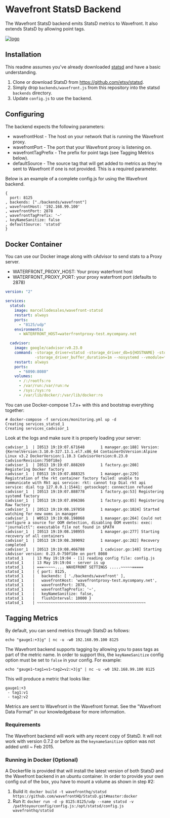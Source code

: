 

# Wavefront StatsD Backend

The Wavefront StatsD backend emits StatsD metrics to Wavefront. It also extends StatsD by allowing point tags.

[![logo](http://dockeri.co/image/marcellodesales/wavefront-statsd)](https://registry.hub.docker.com/u/marcellodesales/wavefront-statsd)

## Installation
This readme assumes you've already downloaded [statsd](https://github.com/etsy/statsd) and have a basic understanding. 

1. Clone or download StatsD from https://github.com/etsy/statsd.
2. Simply drop `backends/wavefront.js` from this repository into the statsd `backends` directory.
3. Update `config.js` to use the backend.

## Configuring

The backend expects the following parameters:
- wavefrontHost - The host on your network that is running the Wavefront proxy.
- wavefrontPort - The port that your Wavefront proxy is listening on.
- wavefrontTagPrefix - The prefix for point tags (see Tagging Metrics below).
- defaultSource - The source tag that will get added to metrics as they're sent to Wavefront if one is not provided. This is a required parameter.

Below is an example of a complete config.js for using the Wavefront backend.
```
{ 
  port: 8125
, backends: ["./backends/wavefront"]
, wavefrontHost: '192.168.99.100'
, wavefrontPort: 2878
, wavefrontTagPrefix: '~'
, keyNameSanitize: false
, defaultSource: 'statsd'
}
```

## Docker Container

You can use our Docker image along with cAdvisor to send stats to a Proxy server.

* WATERFRONT_PROXY_HOST: Your proxy waterfront host
* WATERFRONT_PROXY_PORT: your proxy waterfront port (defaults to 2878)

```yml
version: "2"

services:
  statsd:
    image: marcellodesales/wavefront-statsd
    restart: always
    ports:
      - "8125/udp"
    environments:
      - WATERFRONT_HOST=waterfrontproxy-test.mycompany.net

  cadvisor:
    image: google/cadvisor:v0.23.0
    command: -storage_driver=statsd -storage_driver_db=${HOSTNAME} -storage_driver_host=statsd:8125} \
             -storage_driver_buffer_duration=1m --nosystemd --vmodule=*=4
    restart: always
    ports:
      - "6090:8080"
    volumes:
      - /:/rootfs:ro
      - /var/run:/var/run:rw
      - /sys:/sys:ro
      - /var/lib/docker/:/var/lib/docker:ro
```

You can use Docker-compose 1.7.x+ with this and bootstrap everything together:

```
# docker-compose -f services/monitoring.yml up -d
Creating services_statsd_1
Creating services_cadvisor_1
```

Look at the logs and make sure it is properly loading your server:

```
cadvisor_1  | I0513 19:19:07.671648       1 manager.go:188] Version: {KernelVersion:3.10.0-327.13.1.el7.x86_64 ContainerOsVersion:Alpine Linux v3.2 DockerVersion:1.10.3 CadvisorVersion:0.23.0 CadvisorRevision:750f18e}
cadvisor_1  | I0513 19:19:07.888269       1 factory.go:208] Registering Docker factory
cadvisor_1  | E0513 19:19:07.888325       1 manager.go:229] Registration of the rkt container factory failed: unable to communicate with Rkt api service: rkt: cannot tcp Dial rkt api service: dial tcp 127.0.0.1:15441: getsockopt: connection refused
cadvisor_1  | I0513 19:19:07.888778       1 factory.go:53] Registering systemd factory
cadvisor_1  | I0513 19:19:07.896386       1 factory.go:85] Registering Raw factory
cadvisor_1  | I0513 19:19:08.197858       1 manager.go:1024] Started watching for new ooms in manager
cadvisor_1  | W0513 19:19:08.198068       1 manager.go:264] Could not configure a source for OOM detection, disabling OOM events: exec: "journalctl": executable file not found in $PATH
cadvisor_1  | I0513 19:19:08.198955       1 manager.go:277] Starting recovery of all containers
cadvisor_1  | I0513 19:19:08.389092       1 manager.go:282] Recovery completed
cadvisor_1  | I0513 19:19:08.466788       1 cadvisor.go:148] Starting cAdvisor version: 0.23.0-750f18e on port 8080
statsd_1    | 13 May 19:19:04 - [1] reading config file: config.js
statsd_1    | 13 May 19:19:04 - server is up
statsd_1    | ===~~~~~.... WAVEFRONT SETTINGS .....~~~~~=====
statsd_1    | { port: 8125,
statsd_1    |   backends: [ './backends/wavefront' ],
statsd_1    |   wavefrontHost: 'wavefrontproxy-test.mycompany.net',
statsd_1    |   wavefrontPort: 2878,
statsd_1    |   wavefrontTagPrefix: '~',
statsd_1    |   keyNameSanitize: false,
statsd_1    |   flushInterval: 10000 }
statsd_1    | ~~~~~~~~~~~~~~~~~~~~~~~~~~~~~~~~~~~~~~~~~~~~~~~~

```

## Tagging Metrics

By default, you can send metrics through StatsD as follows:

```
echo "gauge1:+3|g" | nc -u -w0 192.168.99.100 8125
```

The Wavefront backend supports tagging by allowing you to pass tags as part of the metric name. In order to support this, the `keyNameSanitize` config option must be set to `false` in your config. For example:

```
echo "gauge1~tag1=v1~tag2=v2:+3|g" | nc -u -w0 192.168.99.100 8125
```
This will produce a metric that looks like:
```
gauge1:+3
 - tag1:v1
 - tag2:v2
```

Metrics are sent to Wavefront in the Wavefront format. See the "Wavefront Data Format" in our knowledgebase for more information.

### Requirements

The Wavefront backend will work with any recent copy of StatsD. It will not work with version 0.7.2 or before as the `keynameSanitize` option was not added until ~ Feb 2015.

### Running in Docker (Optional)
A Dockerfile is provided that will install the latest version of both StatsD and the Wavefront backend in an ubuntu container. In order to provide your own config out of the box, you have to mount a volume as shown in step #2:

1. Build it: `docker build -t wavefronthq/statsd https://github.com/wavefrontHQ/StatsD.git#master:docker`
2. Run it: `docker run -d -p 8125:8125/udp --name statsd -v /pathtoyourconfig/config.js:/opt/statsd/config.js wavefronthq/statsd`



